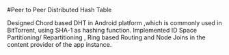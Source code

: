 #Peer to Peer Distributed Hash Table


Designed Chord based DHT in Android platform ,which is commonly used in BitTorrent, using SHA-1 as hashing function. Implemented ID Space Partitioning/ Repartitioning , Ring based Routing and Node Joins in the content provider of the app instance.